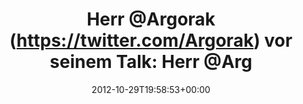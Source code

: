 ---
retweeted: false
source: <a href="http://twitter.com" rel="nofollow">Twitter Web Client</a>
entities:
  hashtags: []
  symbols: []
  user_mentions:
  - name: Florian Gilcher (@skade@hachyderm.io)
    screen_name: Argorak
    indices:
    - '5'
    - '13'
    id_str: '27227212'
    id: '27227212'
  - name: Florian Gilcher (@skade@hachyderm.io)
    screen_name: Argorak
    indices:
    - '58'
    - '66'
    id_str: '27227212'
    id: '27227212'
  urls:
  - url: https://t.co/v8uw24yz
    expanded_url: https://twitter.com/Argorak/status/259386422119780352
    display_url: twitter.com/Argorak/status…
    indices:
    - '31'
    - '52'
  - url: http://t.co/y2X71ELG
    expanded_url: http://www.washingtonpost.com/blogs/liveblog/files/2012/10/original.gif
    display_url: washingtonpost.com/blogs/liveblog…
    indices:
    - '85'
    - '105'
display_text_range:
- '0'
- '105'
favorite_count: '1'
id_str: '263007015792697344'
truncated: false
retweet_count: '0'
id: '263007015792697344'
possibly_sensitive: false
created_at: Mon Oct 29 19:58:53 +0000 2012
favorited: false
full_text: "Herr [@Argorak](https://twitter.com/Argorak) vor seinem Talk: \nHerr [@Argorak](https://twitter.com/Argorak)
  nach seinem Talk:"
lang: de
quote_url: http://www.washingtonpost.com/blogs/liveblog/files/2012/10/original.gif
tags:
- pesos/twitter
date: '2012-10-29T19:58:53+00:00'
src: https://twitter.com/bascht/status/263007015792697344
original_url: https://twitter.com/bascht/status/263007015792697344
type: twitter_tweet
text: "Herr [@Argorak](https://twitter.com/Argorak) vor seinem Talk: \nHerr [@Argorak](https://twitter.com/Argorak)
  nach seinem Talk:"
title: "Herr @Argorak (https://twitter.com/Argorak) vor seinem Talk: \nHerr @Arg"

---